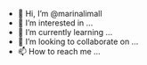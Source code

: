 - 👋 Hi, I’m @marinalimall
- 👀 I’m interested in ...
- 🌱 I’m currently learning ...
- 💞️ I’m looking to collaborate on ...
- 📫 How to reach me ...

<!---
marinalimall/marinalimall is a ✨ special ✨ repository because its `README.md` (this file) appears on your GitHub profile.
You can click the Preview link to take a look at your changes.
--->
